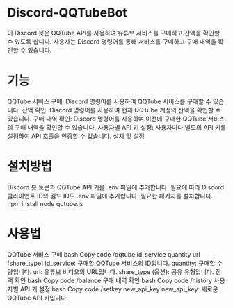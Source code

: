 # Discord-QQTubeBot
이 Discord 봇은 QQTube API를 사용하여 유튜브 서비스를 구매하고 잔액을 확인할 수 있도록 합니다. 사용자는 Discord 명령어를 통해 서비스를 구매하고 구매 내역을 확인할 수 있습니다.

# 기능
QQTube 서비스 구매: Discord 명령어를 사용하여 QQTube 서비스를 구매할 수 있습니다.
잔액 확인: Discord 명령어를 사용하여 현재 QQTube 계정의 잔액을 확인할 수 있습니다.
구매 내역 확인: Discord 명령어를 사용하여 이전에 구매한 QQTube 서비스의 구매 내역을 확인할 수 있습니다.
사용자별 API 키 설정: 사용자마다 별도의 API 키를 설정하여 API 호출을 인증할 수 있습니다.
설치 및 설정

# 설치방법

Discord 봇 토큰과 QQTube API 키를 .env 파일에 추가합니다.
필요에 따라 Discord 클라이언트 ID와 길드 ID도 .env 파일에 추가합니다.
필요한 패키지를 설치합니다.
npm install
node qqtube.js


# 사용법
QQTube 서비스 구매
bash
Copy code
/qqtube id_service quantity url [share_type]
id_service: 구매할 QQTube 서비스의 ID입니다.
quantity: 구매할 수량입니다.
url: 유튜브 비디오의 URL입니다.
share_type (옵션): 공유 유형입니다.
잔액 확인
bash
Copy code
/balance
구매 내역 확인
bash
Copy code
/history
사용자별 API 키 설정
bash
Copy code
/setkey new_api_key
new_api_key: 새로운 QQTube API 키입니다.
